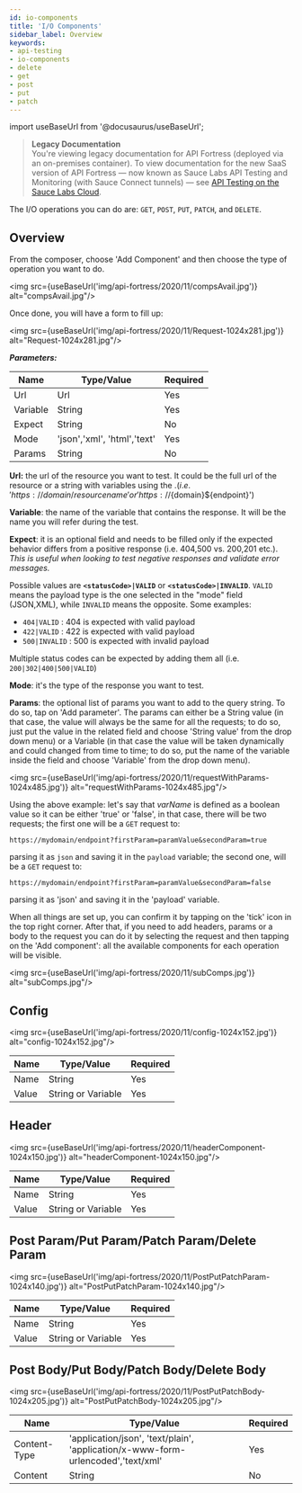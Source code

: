 ```yaml
---
id: io-components
title: 'I/O Components'
sidebar_label: Overview
keywords:
- api-testing
- io-components
- delete
- get
- post
- put
- patch
---
```


<head>
  <meta name="robots" content="noindex" />
</head>

import useBaseUrl from '@docusaurus/useBaseUrl';

> **Legacy Documentation**<br/>You're viewing legacy documentation for API Fortress (deployed via an on-premises container). To view documentation for the new SaaS version of API Fortress &#8212; now known as Sauce Labs API Testing and Monitoring (with Sauce Connect tunnels) &#8212; see [API Testing on the Sauce Labs Cloud](/api-testing/).

The I/O operations you can do are: `GET`, `POST`, `PUT`, `PATCH`, and `DELETE`.

## Overview

From the composer, choose 'Add Component' and then choose the type of operation you want to do.

<img src={useBaseUrl('img/api-fortress/2020/11/compsAvail.jpg')} alt="compsAvail.jpg"/>

Once done, you will have a form to fill up:

<img src={useBaseUrl('img/api-fortress/2020/11/Request-1024x281.jpg')} alt="Request-1024x281.jpg"/>

_**Parameters:**_

| **Name** | **Type/Value**              | **Required** |
| -------- | --------------------------- | ------------ |
| Url      | Url                         | Yes          |
| Variable | String                      | Yes          |
| Expect   | String                      | No           |
| Mode     | 'json','xml', 'html','text' | Yes          |
| Params   | String                      | No           |

**Url:** the url of the resource you want to test. It could be the full url of the resource or a string with variables using the $. (i.e. 'https://domain/resourcename' or 'https://${domain}${endpoint}')

**Variable**: the name of the variable that contains the response. It will be the name you will refer during the test.

**Expect**: it is an optional field and needs to be filled only if the expected behavior differs from a positive response (i.e. 404,500 vs. 200,201 etc.). _This is useful when looking to test negative responses and validate error messages._

Possible values are **`<statusCode>|VALID`** or **`<statusCode>|INVALID`**. `VALID` means the payload type is the one selected in the "mode" field (JSON,XML), while `INVALID` means the opposite. Some examples:

- `404|VALID` : 404 is expected with valid payload
- `422|VALID` : 422 is expected with valid payload
- `500|INVALID` : 500 is expected with invalid payload

Multiple status codes can be expected by adding them all (i.e. `200|302|400|500|VALID`)

**Mode**: it's the type of the response you want to test.

**Params**: the optional list of params you want to add to the query string. To do so, tap on 'Add parameter'. The params can either be a String value (in that case, the value will always be the same for all the requests; to do so, just put the value in the related field and choose 'String value' from the drop down menu) or a Variable (in that case the value will be taken dynamically and could changed from time to time; to do so, put the name of the variable inside the field and choose 'Variable' from the drop down menu).

<img src={useBaseUrl('img/api-fortress/2020/11/requestWithParams-1024x485.jpg')} alt="requestWithParams-1024x485.jpg"/>

Using the above example: let's say that _varName_ is defined as a boolean value so it can be either 'true' or 'false', in that case, there will be two requests; the first one will be a `GET` request to:

```http request
https://mydomain/endpoint?firstParam=paramValue&secondParam=true
```

parsing it as `json` and saving it in the `payload` variable; the second one, will be a `GET` request to:

```http request
https://mydomain/endpoint?firstParam=paramValue&secondParam=false
```

parsing it as 'json' and saving it in the 'payload' variable.

When all things are set up, you can confirm it by tapping on the 'tick' icon in the top right corner. After that, if you need to add headers, params or a body to the request you can do it by selecting the request and then tapping on the 'Add component': all the available components for each operation will be visible.

<img src={useBaseUrl('img/api-fortress/2020/11/subComps.jpg')} alt="subComps.jpg"/>

## Config

<img src={useBaseUrl('img/api-fortress/2020/11/config-1024x152.jpg')} alt="config-1024x152.jpg"/>

| **Name** | **Type/Value**     | **Required** |
| -------- | ------------------ | ------------ |
| Name     | String             | Yes          |
| Value    | String or Variable | Yes          |

## Header

<img src={useBaseUrl('img/api-fortress/2020/11/headerComponent-1024x150.jpg')} alt="headerComponent-1024x150.jpg"/>

| **Name** | **Type/Value**     | **Required** |
| -------- | ------------------ | ------------ |
| Name     | String             | Yes          |
| Value    | String or Variable | Yes          |

## Post Param/Put Param/Patch Param/Delete Param

<img src={useBaseUrl('img/api-fortress/2020/11/PostPutPatchParam-1024x140.jpg')} alt="PostPutPatchParam-1024x140.jpg"/>

| **Name** | **Type/Value**     | **Required** |
| -------- | ------------------ | ------------ |
| Name     | String             | Yes          |
| Value    | String or Variable | Yes          |

## Post Body/Put Body/Patch Body/Delete Body

<img src={useBaseUrl('img/api-fortress/2020/11/PostPutPatchBody-1024x205.jpg')} alt="PostPutPatchBody-1024x205.jpg"/>

| **Name**     | **Type/Value**                                                                   | **Required** |
| ------------ | -------------------------------------------------------------------------------- | ------------ |
| Content-Type | 'application/json', 'text/plain', 'application/x-www-form-urlencoded','text/xml' | Yes          |
| Content      | String                                                                           | No           |
